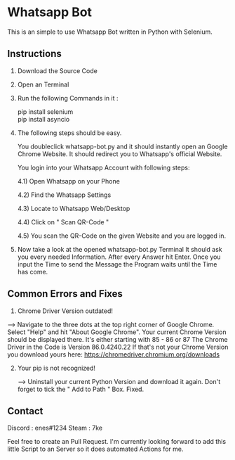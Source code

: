 # Whatsapp Bot

This is an simple to use Whatsapp Bot written in Python with Selenium.

## Instructions

1) Download the Source Code

2) Open an Terminal

3) Run the following Commands in it :
   
   pip install selenium  
   pip install asyncio
   
4) The following steps should be easy.
   
   You doubleclick whatsapp-bot.py and it should instantly open an Google Chrome Website.
   It should redirect you to Whatsapp's official Website.
  
   You login into your Whatsapp Account with following steps:
   
   4.1) Open Whatsapp on your Phone
   
   4.2) Find the Whatsapp Settings
   
   4.3) Locate to Whatsapp Web/Desktop
   
   4.4) Click on " Scan QR-Code "
   
   4.5) You scan the QR-Code on the given Website and you are logged in.
      
5) Now take a look at the opened whatsapp-bot.py Terminal
   It should ask you every needed Information.
   After every Answer hit Enter.
   Once you input the Time to send the Message the Program waits until the Time has come.
   
## Common Errors and Fixes

1) Chrome Driver Version outdated!

--> Navigate to the three dots at the top right corner of Google Chrome.
    Select "Help" and hit "About Google Chrome".
    Your current Chrome Version should be displayed there. It's either starting with 85 - 86 or 87
    The Chrome Driver in the Code is Version 86.0.4240.22
    If that's not your Chrome Version you download yours here: https://chromedriver.chromium.org/downloads
       
2) Your pip is not recognized!

   --> Uninstall your current Python Version and download it again.
       Don't forget to tick the " Add to Path " Box. Fixed.
       
## Contact

Discord : enes#1234
Steam : 7ke

Feel free to create an Pull Request. 
I'm currently looking forward to add this little Script to an Server so it does automated Actions for me.
